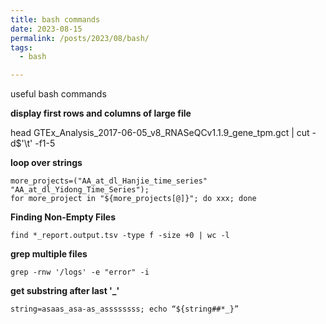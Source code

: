 ```yaml
---
title: bash commands
date: 2023-08-15
permalink: /posts/2023/08/bash/
tags:
  - bash

---
```

useful bash commands

**display first rows and columns of large file**

head GTEx_Analysis_2017-06-05_v8_RNASeQCv1.1.9_gene_tpm.gct | cut -d$'\t' -f1-5

**loop over strings**

```
more_projects=("AA_at_dl_Hanjie_time_series" "AA_at_dl_Yidong_Time_Series"); 
for more_project in "${more_projects[@]}"; do xxx; done
```

**Finding Non-Empty Files**

`find *_report.output.tsv -type f -size +0 | wc -l`

**grep multiple files**

`grep -rnw '/logs' -e "error" -i` 

**get substring after last '_'**

`string=asaas_asa-as_assssssss; echo “${string##*_}”`
